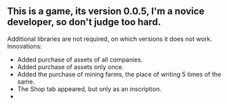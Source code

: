 ## This is a game, its version 0.0.5, I'm a novice developer, so don't judge too hard.

Additional libraries are not required, on which versions it does not work. Innovations:

- Added purchase of assets of all companies.
- Added purchase of assets only once.
- Added the purchase of mining farms, the place of writing 5 times of the same.
- The Shop tab appeared, but only as an inscription.
- 
